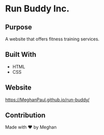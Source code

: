 # Run Buddy Inc.

## Purpose
A website that offers fitness training services.

## Built With
* HTML
* CSS

## Website
https://MeghanPaul.github.io/run-buddy/

## Contribution
Made with ❤️ by Meghan
